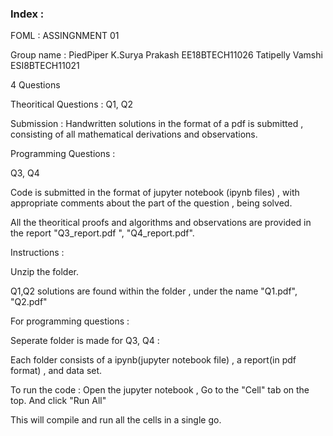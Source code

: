 ### Index : 

FOML : ASSINGNMENT 01

Group name : PiedPiper
K.Surya Prakash		 EE18BTECH11026
Tatipelly Vamshi	ESI8BTECH11021



4 Questions

Theoritical Questions : 
Q1, Q2

Submission : Handwritten solutions in the format of a pdf is submitted , consisting of all  mathematical derivations and  observations.

Programming Questions : 

Q3, Q4

 Code is submitted in the format of jupyter notebook (ipynb files) , with appropriate comments about the part of the question , being solved.

All the theoritical proofs and algorithms and observations are provided in the report "Q3_report.pdf ", "Q4_report.pdf".


Instructions : 

Unzip the folder.

Q1,Q2 solutions are found within the folder , under the name
"Q1.pdf", "Q2.pdf"

For programming questions : 

Seperate folder is made for Q3, Q4 : 

Each folder consists of a ipynb(jupyter notebook file) , a report(in pdf format) , and data set.


To run the code : 
Open the jupyter notebook , Go to the "Cell" tab on the top. 
And click "Run All" 

This will compile and run all the cells in a single go.



